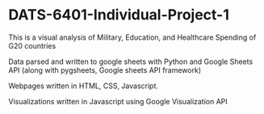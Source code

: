 # DATS-6401-Individual-Project-1

This is a visual analysis of Military, Education, and Healthcare Spending of G20 countries

Data parsed and written to google sheets with Python and Google Sheets API (along with pygsheets, Google sheets API framework)

Webpages written in HTML, CSS, Javascript.

Visualizations written in Javascript using Google Visualization API
